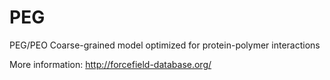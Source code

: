 # PEG
PEG/PEO Coarse-grained model optimized for protein-polymer interactions

More information:
http://forcefield-database.org/
